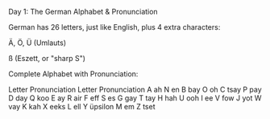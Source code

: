 Day 1: The German Alphabet & Pronunciation

German has 26 letters, just like English, plus 4 extra characters:

Ä, Ö, Ü (Umlauts)

ß (Eszett, or "sharp S")


Complete Alphabet with Pronunciation:

Letter	Pronunciation	Letter	Pronunciation
A	ah      	N	en
B	bay		O	oh
C	tsay		P	pay
D	day		Q	koo
E	ay		R	air
F	eff		S	es
G	gay		T	tay
H	hah		U	ooh
I	ee		V	fow
J	yot		W	vay
K	kah		X	eeks
L	ell		Y	üpsilon
M	em		Z	tset
